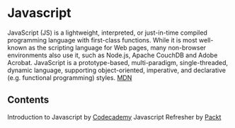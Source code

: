 # Javascript

JavaScript (JS) is a lightweight, interpreted, or just-in-time compiled programming language with first-class functions. While it is most well-known as the scripting language for Web pages, many non-browser environments also use it, such as Node.js, Apache CouchDB and Adobe Acrobat. JavaScript is a prototype-based, multi-paradigm, single-threaded, dynamic language, supporting object-oriented, imperative, and declarative (e.g. functional programming) styles. [MDN](https://developer.mozilla.org/en-US/docs/Web/JavaScript)

## Contents

Introduction to Javascript by [Codecademy](https://www.codecademy.com/courses/introduction-to-javascript)
Javascript Refresher by [Packt](https://www.packtpub.com/product/react-the-complete-guide-includes-hooks-react-router-and-redux-2021-updated-second-edition-video/9781801812603)
